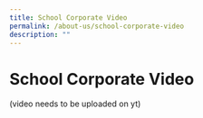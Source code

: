 ```yaml
---
title: School Corporate Video
permalink: /about-us/school-corporate-video
description: ""
---
```

# **School Corporate Video**

(video needs to be uploaded on yt)